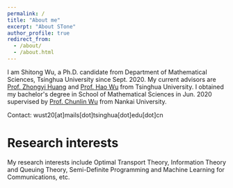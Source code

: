 ```yaml
---
permalink: /
title: "About me"
excerpt: "About STone"
author_profile: true
redirect_from: 
  - /about/
  - /about.html
---
```


I am Shitong Wu, a Ph.D. candidate from Department of Mathematical Sciences, Tsinghua University since Sept. 2020. My current advisors are [Prof. Zhongyi Huang](https://math.tsinghua.edu.cn/info/1125/1620.htm) and [Prof. Hao Wu](https://haowu1983.github.io/) from Tsinghua University. I obtained my bachelor's degree in School of Mathematical Sciences in Jun. 2020 supervised by [Prof. Chunlin Wu](https://math.nankai.edu.cn/2016/1113/c5624a51475/page.htm) from Nankai University.

Contact: wust20[at]mails[dot]tsinghua[dot]edu[dot]cn

Research interests
======
My research interests include Optimal Transport Theory, Information Theory and Queuing Theory, Semi-Definite Programming and Machine Learning for Communications, etc.
